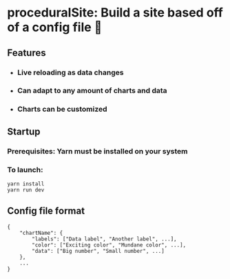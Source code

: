 # proceduralSite: Build a site based off of a config file 🚀

## Features

-   ### Live reloading as data changes
-   ### Can adapt to any amount of charts and data
-   ### Charts can be customized

## Startup

### Prerequisites: Yarn must be installed on your system

### To launch:

```
yarn install
yarn run dev
```

## Config file format

```
{
    "chartName": {
        "labels": ["Data label", "Another label", ...],
        "color": ["Exciting color", "Mundane color", ...],
        "data": ["Big number", "Small number", ...]
    },
    ...
}
```
